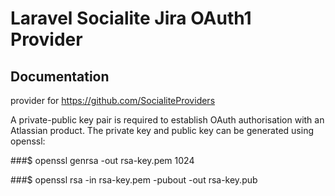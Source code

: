 # Laravel Socialite Jira OAuth1 Provider

## Documentation

provider for https://github.com/SocialiteProviders

A private-public key pair is required to establish OAuth authorisation with an Atlassian product. The private key and public key can be generated using openssl:

###$ openssl genrsa -out rsa-key.pem 1024

###$ openssl rsa -in rsa-key.pem -pubout -out rsa-key.pub
